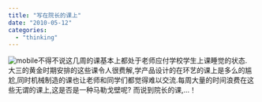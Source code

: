 ```yaml
---
title: "写在院长的课上"
date: "2010-05-12"
categories: 
  - "thinking"
---
```


![](images/icon_mobile.gif "mobile")不得不说这几周的课基本上都处于老师应付学校学生上课睡觉的状态.　大三的黄金时期安排的这些课令人很费解,学产品设计的在环艺的课上是多么的尴尬,同时机械制造的课也让老师和同学们都觉得难以交流.每周大量的时间浪费在这些无谓的课上,这是否是一种马勒戈壁呢? 而说到院长的课,…！
